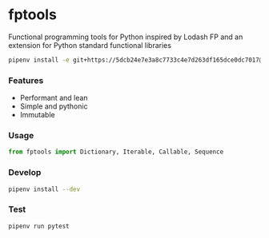 # fptools

Functional programming tools for Python inspired by Lodash FP and an extension
for Python standard functional libraries

```bash
pipenv install -e git+https://5dcb24e7e3a8c7733c4e7d263df165dce0dc7017@github.com/kang-health/fptools.git#egg=fptools
```

### Features

 - Performant and lean
 - Simple and pythonic
 - Immutable

### Usage

```python
from fptools import Dictionary, Iterable, Callable, Sequence
```

### Develop

```bash 
pipenv install --dev
```

### Test

```bash
pipenv run pytest
```

